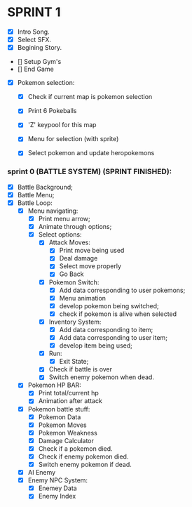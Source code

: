 
# SPRINT 1
- [x] Intro Song.
- [x] Select SFX.
- [x] Begining Story.
- [] Setup Gym's
- [] End Game
- [x] Pokemon selection:
    - [x] Check if current map is pokemon selection
    - [x] Print 6 Pokeballs
    - [x] 'Z' keypool for this map
    - [x] Menu for selection (with sprite)
    - [x] Select pokemon and update heropokemons


### sprint 0 (BATTLE SYSTEM) (SPRINT FINISHED):
- [x]   Battle Background;
- [x]   Battle Menu;
- [x]   Battle Loop:
    - [x]   Menu navigating:
        - [x] Print menu arrow;
        - [x] Animate through options;
        - [x] Select options:
            - [x] Attack Moves:
                - [x] Print move being used
                - [x] Deal damage
                - [x] Select move properly
                - [x] Go Back
            - [x] Pokemon Switch:
                - [x] Add data corresponding to user pokemons;
                - [x] Menu animation
                - [x] develop pokemon being switched;
                - [x] check if pokemon is alive when selected 
            - [x] Inventory System:
                - [x] Add data corresponding to item;
                - [x] Add data corresponding to user item;
                - [x] develop item being used;
             - [x] Run:
                - [x] Exit State;
            - [x] Check if battle is over
            - [x] Switch enemy pokemon when dead.
    - [x]   Pokemon HP BAR:
        - [x] Print total/current hp
        - [x] Animation after attack
    - [x]   Pokemon battle stuff:
        - [x] Pokemon Data
        - [x] Pokemon Moves
        - [x] Pokemon Weakness
        - [x] Damage Calculator
        - [x] Check if a pokemon died.
        - [x] Check if enemy pokemon died.
        - [x] Switch enemy pokemon if dead.
    - [x] AI Enemy
    - [x] Enemy NPC System:
        - [x] Enemey Data
        - [x] Enemy Index
<!-- TODO: fix bug: -->
<!-- NAVIGATING IN AND OUT ATTACK MENU (FIXED) -->
<!--  bug: return to main menu after attack (FIXED) -->
<!--  bug: SWITCH NOT WORKING (FIXED) -->



<!-- TODO ADD NEW POKEMONS -->

<!-- todo: new pokemon fx -->
